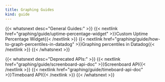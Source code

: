```yaml
---
title: Graphing Guides
kind: guide
---
```


{{< whatsnext desc="General Guides:" >}}
    {{< nextlink href="graphing/guide/uptime-percentage-widget" >}}Custom Uptime Percentage Widget{{< /nextlink >}}
    {{< nextlink href="graphing/guide/how-to-graph-percentiles-in-datadog" >}}Graphing percentiles in Datadog{{< /nextlink >}}
{{< /whatsnext >}}

{{< whatsnext desc="Deprecated APIs:" >}}
    {{< nextlink href="graphing/guide/screenboard-api-doc" >}}Screenboard API{{< /nextlink >}}
    {{< nextlink href="graphing/guide/timeboard-api-doc" >}}Timeboard API{{< /nextlink >}}
{{< /whatsnext >}}
